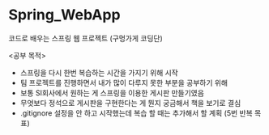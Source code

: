 # Spring_WebApp
코드로 배우는 스프링 웹 프로젝트 (구멍가게 코딩단)

<공부 목적>
- 스프링을 다시 한번 복습하는 시간을 가지기 위해 시작
- 팀 프로젝트를 진행하면서 내가 많이 다루지 못한 부분을 공부하기 위해
- 보통 SI회사에서 원하는 게 스프링을 이용한 게시판 만들기였음
- 무엇보다 정석으로 게시판을 구현한다는 게 뭔지 궁금해서 책을 보기로 결심
- .gitignore 설정을 안 하고 시작했는데 복습 할 때는 추가해서 할 계획 (5번 반복 목표)
